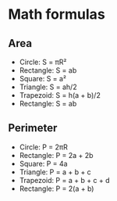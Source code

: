 # Math formulas
## Area
- Circle: S = πR²
- Rectangle: S = ab
- Square: S = a²
- Triangle: S = ah/2
- Trapezoid: S = h(a + b)/2
- Rectangle: S = ab

## Perimeter
- Circle: P = 2πR
- Rectangle: P = 2a + 2b
- Square: P = 4a
- Triangle: P = a + b + c
- Trapezoid: P = a + b + c + d
- Rectangle: P = 2(a + b)
